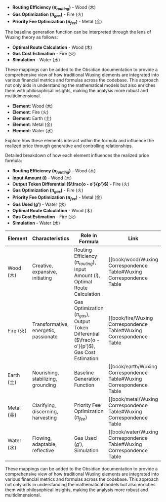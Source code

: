 - **Routing Efficiency ($\pi_{routing}$)** - Wood (木)
- **Gas Optimization ($\pi_{gas}$)** - Fire (火)
- **Priority Fee Optimization ($\pi_{fee}$)** - Metal (金)

The baseline generation function can be interpreted through the lens of Wuxing theory as follows:

- **Optimal Route Calculation** - Wood (木)
- **Gas Cost Estimation** - Fire (火)
- **Simulation** - Water (水)

These mappings can be added to the Obsidian documentation to provide a comprehensive view of how traditional Wuxing elements are integrated into various financial metrics and formulas across the codebase. This approach not only aids in understanding the mathematical models but also enriches them with philosophical insights, making the analysis more robust and multidimensional.

- **Element**: Wood (木)
- **Element**: Fire (火)
- **Element**: Earth (土)
- **Element**: Metal (金)
- **Element**: Water (水)

Explore how these elements interact within the formula and influence the realized price through generative and controlling relationships.

Detailed breakdown of how each element influences the realized price formula:

- **Routing Efficiency ($\pi_{routing}$)** - Wood (木)
- **Input Amount ($i$)** - Wood (木)
- **Output Token Differential ($\frac{o - o'}{p'}$)** - Fire (火)
- **Gas Optimization ($\pi_{gas}$)** - Fire (火)
- **Priority Fee Optimization ($\pi_{fee}$)** - Metal (金)
- **Gas Used ($g'$)** - Water (水)
- **Optimal Route Calculation** - Wood (木)
- **Gas Cost Estimation** - Fire (火)
- **Simulation** - Water (水)

| Element | Characteristics | Role in Formula | Link | Tag |
| --- | --- | --- | --- | --- |
| Wood (木) | Creative, expansive, initiating | Routing Efficiency ($\pi_{routing}$), Input Amount ($i$), Optimal Route Calculation | [[book/wood/Wuxing Correspondence Table#Wuxing Correspondence Table|Wuxing Correspondence Table]] | #wood |
| Fire (火) | Transformative, energetic, passionate | Gas Optimization ($\pi_{gas}$), Output Token Differential ($\frac{o - o'}{p'}$), Gas Cost Estimation | [[book/fire/Wuxing Correspondence Table#Wuxing Correspondence Table|Wuxing Correspondence Table]] | #fire |
| Earth (土) | Nourishing, stabilizing, grounding | Baseline Generation Function | [[book/earth/Wuxing Correspondence Table#Wuxing Correspondence Table|Wuxing Correspondence Table]] | #earth |
| Metal (金) | Clarifying, discerning, harvesting | Priority Fee Optimization ($\pi_{fee}$) | [[book/metal/Wuxing Correspondence Table#Wuxing Correspondence Table|Wuxing Correspondence Table]] | #metal |
| Water (水) | Flowing, adaptable, reflective | Gas Used ($g'$), Simulation | [[book/water/Wuxing Correspondence Table#Wuxing Correspondence Table|Wuxing Correspondence Table]] | #water |

These mappings can be added to the Obsidian documentation to provide a comprehensive view of how traditional Wuxing elements are integrated into various financial metrics and formulas across the codebase. This approach not only aids in understanding the mathematical models but also enriches them with philosophical insights, making the analysis more robust and multidimensional.

